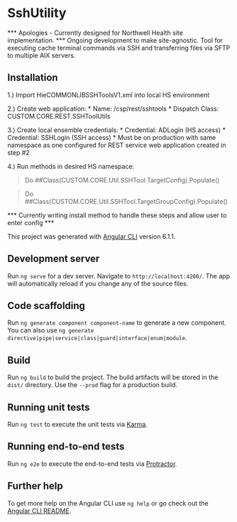 # SshUtility
*** Apologies - Currently designed for Northwell Health site implementation.
***             Ongoing development to make site-agnostic. 
Tool for executing cache terminal commands via SSH and transferring files via SFTP to multiple AIX servers.

## Installation
1.) Import HieCOMMONLIBSSHToolsV1.xml into local HS environment

2.) Create web application:
    * Name: /csp/rest/sshtools
    * Dispatch Class: CUSTOM.CORE.REST.SSHToolUtils

3.) Create local ensemble credentials: 
    * Credential: ADLogin (HS access)
    * Credential: SSHLogin (SSH access) 
    * Must be on production with same namespace as one configured for REST service web application created in step #2

4.) Run methods in desired HS namespace: 
  > Do ##Class(CUSTOM.CORE.Util.SSHTool.TargetConfig).Populate()
   
  > Do ##Class(CUSTOM.CORE.Util.SSHTool.TargetGroupConfig).Populate()

*** Currently writing install method to handle these steps and allow user to enter config ***

This project was generated with [Angular CLI](https://github.com/angular/angular-cli) version 6.1.1.

## Development server

Run `ng serve` for a dev server. Navigate to `http://localhost:4200/`. The app will automatically reload if you change any of the source files.

## Code scaffolding

Run `ng generate component component-name` to generate a new component. You can also use `ng generate directive|pipe|service|class|guard|interface|enum|module`.

## Build

Run `ng build` to build the project. The build artifacts will be stored in the `dist/` directory. Use the `--prod` flag for a production build.

## Running unit tests

Run `ng test` to execute the unit tests via [Karma](https://karma-runner.github.io).

## Running end-to-end tests

Run `ng e2e` to execute the end-to-end tests via [Protractor](http://www.protractortest.org/).

## Further help

To get more help on the Angular CLI use `ng help` or go check out the [Angular CLI README](https://github.com/angular/angular-cli/blob/master/README.md).
